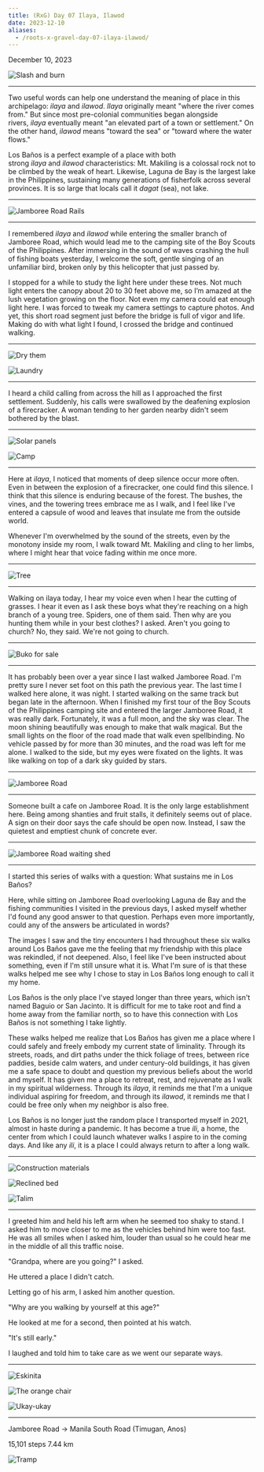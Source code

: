 ```yaml
---
title: (RxG) Day 07 Ilaya, Ilawod
date: 2023-12-10
aliases:
  - /roots-x-gravel-day-07-ilaya-ilawod/
---
```


December 10, 2023

![Slash and burn](images/20231210-092849-rxg-slash-and-burn.jpg)

---

Two useful words can help one understand the meaning of place in this archipelago: *ilaya* and *ilawod*. *Ilaya* originally meant "where the river comes from." But since most pre-colonial communities began alongside rivers, *ilaya* eventually meant "an elevated part of a town or settlement." On the other hand, *ilawod* means "toward the sea" or "toward where the water flows."

Los Baños is a perfect example of a place with both strong *ilaya* and *ilawod* characteristics: Mt. Makiling is a colossal rock not to be climbed by the weak of heart. Likewise, Laguna de Bay is the largest lake in the Philippines, sustaining many generations of fisherfolk across several provinces. It is so large that locals call it *dagat* (sea), not lake.

---

![Jamboree Road Rails](images/20231210-080433-rxg-jamboree-road-rails.jpg)

---

I remembered *ilaya* and *ilawod* while entering the smaller branch of Jamboree Road, which would lead me to the camping site of the Boy Scouts of the Philippines. After immersing in the sound of waves crashing the hull of fishing boats yesterday, I welcome the soft, gentle singing of an unfamiliar bird, broken only by this helicopter that just passed by.

I stopped for a while to study the light here under these trees. Not much light enters the canopy about 20 to 30 feet above me, so I’m amazed at the lush vegetation growing on the floor. Not even my camera could eat enough light here. I was forced to tweak my camera settings to capture photos. And yet, this short road segment just before the bridge is full of vigor and life. Making do with what light I found, I crossed the bridge and continued walking.

---

![Dry them](images/20231210-081519-rxg-dry-them.jpg)

![Laundry](images/20231210-081609-rxg-laundry.jpg)

---

I heard a child calling from across the hill as I approached the first settlement. Suddenly, his calls were swallowed by the deafening explosion of a firecracker. A woman tending to her garden nearby didn't seem bothered by the blast.

---

![Solar panels](images/20231210-081840-rxg-solar-panels.jpg)

![Camp](images/20231210-084600-rxg-camp.jpg)

---

Here at *ilaya*, I noticed that moments of deep silence occur more often. Even in between the explosion of a firecracker, one could find this silence. I think that this silence is enduring because of the forest. The bushes, the vines, and the towering trees embrace me as I walk, and I feel like I've entered a capsule of wood and leaves that insulate me from the outside world.

Whenever I'm overwhelmed by the sound of the streets, even by the monotony inside my room, I walk toward Mt. Makiling and cling to her limbs, where I might hear that voice fading within me once more.

---

![Tree](images/20231210-085534-rxg-tree.jpg)

---

Walking on ilaya today, I hear my voice even when I hear the cutting of grasses. I hear it even as I ask these boys what they're reaching on a high branch of a young tree. Spiders, one of them said. Then why are you hunting them while in your best clothes? I asked. Aren't you going to church? No, they said. We're not going to church.

---

![Buko for sale](images/20231210-094425-buko-for-sale.jpg)

---

It has probably been over a year since I last walked Jamboree Road. I'm pretty sure I never set foot on this path the previous year. The last time I walked here alone, it was night. I started walking on the same track but began late in the afternoon. When I finished my first tour of the Boy Scouts of the Philippines camping site and entered the larger Jamboree Road, it was really dark. Fortunately, it was a full moon, and the sky was clear. The moon shining beautifully was enough to make that walk magical. But the small lights on the floor of the road made that walk even spellbinding. No vehicle passed by for more than 30 minutes, and the road was left for me alone. I walked to the side, but my eyes were fixated on the lights. It was like walking on top of a dark sky guided by stars.

---

![Jamboree Road](images/20231210-090433-rxg-jamboree-road.jpg)

---

Someone built a cafe on Jamboree Road. It is the only large establishment here. Being among shanties and fruit stalls, it definitely seems out of place. A sign on their door says the cafe should be open now. Instead, I saw the quietest and emptiest chunk of concrete ever.

---

![Jamboree Road waiting shed](images/20231210-085008-rxg-jamboree-road-waiting-shed.jpg)

---

I started this series of walks with a question: What sustains me in Los Baños?

Here, while sitting on Jamboree Road overlooking Laguna de Bay and the fishing communities I visited in the previous days, I asked myself whether I'd found any good answer to that question. Perhaps even more importantly, could any of the answers be articulated in words?

The images I saw and the tiny encounters I had throughout these six walks around Los Baños gave me the feeling that my friendship with this place was rekindled, if not deepened. Also, I feel like I've been instructed about something, even if I'm still unsure what it is. What I'm sure of is that these walks helped me see why I chose to stay in Los Baños long enough to call it my home.

Los Baños is the only place I've stayed longer than three years, which isn't named Baguio or San Jacinto. It is difficult for me to take root and find a home away from the familiar north, so to have this connection with Los Baños is not something I take lightly.

These walks helped me realize that Los Baños has given me a place where I could safely and freely embody my current state of liminality. Through its streets, roads, and dirt paths under the thick foliage of trees, between rice paddies, beside calm waters, and under century-old buildings, it has given me a safe space to doubt and question my previous beliefs about the world and myself. It has given me a place to retreat, rest, and rejuvenate as I walk in my spiritual wilderness. Through its *ilaya*, it reminds me that I'm a unique individual aspiring for freedom, and through its *ilawod*, it reminds me that I could be free only when my neighbor is also free.

Los Baños is no longer just the random place I transported myself in 2021, almost in haste during a pandemic. It has become a true *ili*, a home, the center from which I could launch whatever walks I aspire to in the coming days. And like any *ili*, it is a place I could always return to after a long walk.

---

![Construction materials](images/20231210-100044-rxg-construction-materials.jpg)

![Reclined bed](images/20231210-100909-rxg-reclined-bed.jpg)

![Talim](images/20231210-101455-rxg-talim.jpg)

---

I greeted him and held his left arm when he seemed too shaky to stand. I asked him to move closer to me as the vehicles behind him were too fast. He was all smiles when I asked him, louder than usual so he could hear me in the middle of all this traffic noise.

"Grandpa, where are you going?" I asked.

He uttered a place I didn't catch.

Letting go of his arm, I asked him another question.

"Why are you walking by yourself at this age?"

He looked at me for a second, then pointed at his watch.

"It's still early."

I laughed and told him to take care as we went our separate ways.

---

![Eskinita](images/20231210-101941-rxg-eskinita.jpg)

![The orange chair](images/20231210-102917-rxg-the-orange-chair.jpg)

![Ukay-ukay](images/20231210-104707-rxg-ukay-ukay.jpg)

---

Jamboree Road → Manila South Road (Timugan, Anos)

15,101 steps
7.44 km

![Tramp](images/20231210-103700-rxg-tramp.jpg)
